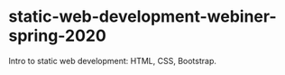 # static-web-development-webiner-spring-2020
Intro to static web development: HTML, CSS, Bootstrap.
